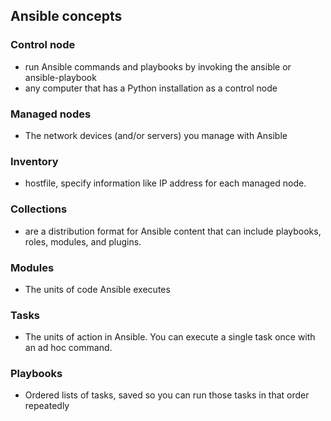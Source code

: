 ## Ansible concepts

### Control node
* run Ansible commands and playbooks by invoking the ansible or ansible-playbook
* any computer that has a Python installation as a control node

### Managed nodes
* The network devices (and/or servers) you manage with Ansible

### Inventory
* hostfile, specify information like IP address for each managed node.

### Collections
* are a distribution format for Ansible content that can include playbooks, roles, modules, and plugins.

### Modules
* The units of code Ansible executes

### Tasks
* The units of action in Ansible. You can execute a single task once with an ad hoc command.

### Playbooks
* Ordered lists of tasks, saved so you can run those tasks in that order repeatedly
